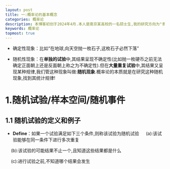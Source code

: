 ```yaml
---
layout: post
title: 一:概率论的基本概念
categories: 概率论
description: 本博客初创于2024年4月.本人是南京某高校的一名硕士生,我的研究方向为"多模态学习"(数学专业).
keywords: 概率论
topmost: true
---
```


* 确定性现象：比如“在地球,向天空抛一枚石子,这枚石子必然下落”

* 随机性现象：在**单独的试验**中,其结果呈现不确定性(比如抛一枚硬币之前无法确定正面朝上还是反面朝上称之为不确定性).但在**大量重复试验**中,其结果又呈现某种规律,我们管这种现象叫做:**随机现象**.概率论的本质就是在研究这种随机现象,找到其统计规律!

# 1.随机试验/样本空间/随机事件

## 1.1 随机试验的定义和例子

* **Define**：如果一个试验满足如下三个条件,则称该试验为随机试验
&emsp; (a):该试验能够在同一条件下进行多次重复

&emsp; (b):该试验的可能结果不止一个,且知道这些结果都是什么

&emsp; (c):进行试验之前,不知道哪个结果会发生

